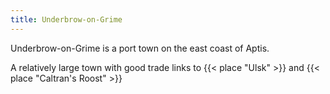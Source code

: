 ```yaml
---
title: Underbrow-on-Grime
---
```


Underbrow-on-Grime is a port town on the east coast of Aptis.<!--more-->

A relatively large town with good trade links to {{< place "Ulsk" >}} and {{< place "Caltran's Roost" >}}
